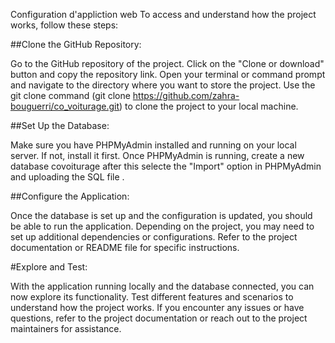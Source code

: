 Configuration d'appliction web
To access and understand how the project works, follow these steps:

##Clone the GitHub Repository:

Go to the GitHub repository of the project.
Click on the "Clone or download" button and copy the repository link.
Open your terminal or command prompt and navigate to the directory where you want to store the project.
Use the git clone command (git clone https://github.com/zahra-bouguerri/co_voiturage.git) to clone the project to your local machine.

##Set Up the Database:

Make sure you have PHPMyAdmin installed and running on your local server. If not, install it first.
Once PHPMyAdmin is running, create a new database covoiturage after this selecte the "Import" option in PHPMyAdmin and uploading the SQL file .


##Configure the Application:

Once the database is set up and the configuration is updated, you should be able to run the application.
Depending on the project, you may need to set up additional dependencies or configurations. Refer to the project documentation or README file for specific instructions.


#Explore and Test:

With the application running locally and the database connected, you can now explore its functionality.
Test different features and scenarios to understand how the project works.
If you encounter any issues or have questions, refer to the project documentation or reach out to the project maintainers for assistance.

